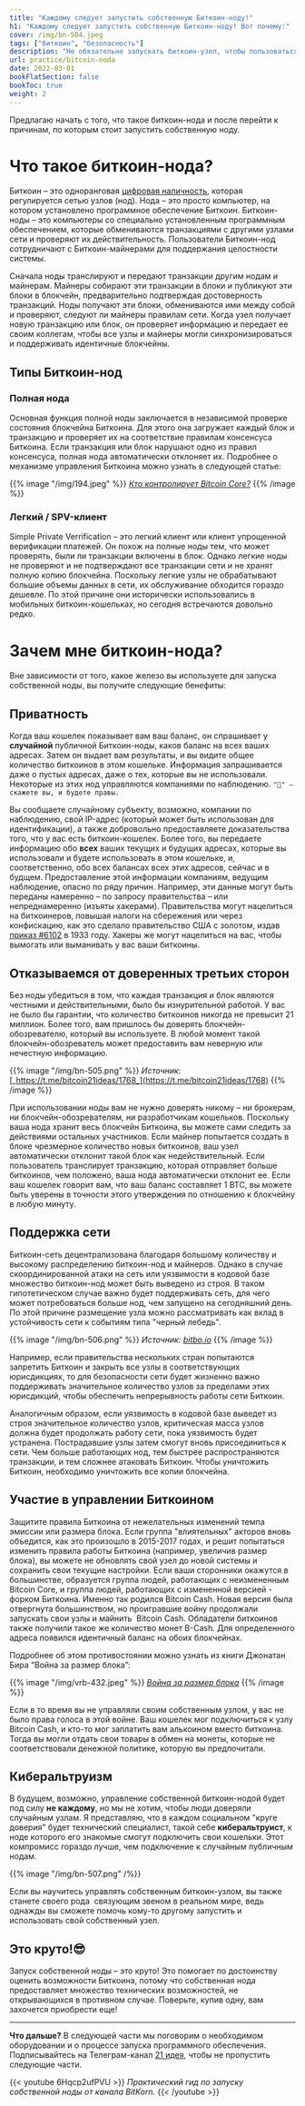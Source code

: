 ```yaml
---
title: "Каждому следует запустить собственную Биткоин-ноду!"
h1: "Каждому следует запустить собственную Биткоин-ноду! Вот почему:"
cover: /img/bn-504.jpeg
tags: ["биткоин", "безопасность"]
description: "Не обязательно запускать биткоин-узел, чтобы пользоваться биткоином, но такой запуск дает ряд преимуществ. О них и пойдет речь в этой статье."
url: practice/bitcoin-noda
date: 2022-03-01
bookFlatSection: false
bookToc: true
weight: 2
---
```


Предлагаю начать с того, что такое биткоин-нода и после перейти к причинам, по которым стоит запустить собственную ноду.

# Что такое биткоин-нода?

Биткоин – это одноранговая [цифровая наличность](/bitcoin-zoloto-2-0), которая регулируется сетью узлов (нод). Нода – это просто компьютер, на котором установлено программное обеспечение Биткоин. Биткоин-ноды – это компьютеры со специально установленным программным обеспечением, которые обмениваются транзакциями с другими узлами сети и проверяют их действительность. Пользователи Биткоин-нод сотрудничают с Биткоин-майнерами для поддержания целостности системы.

Сначала ноды транслируют и передают транзакции другим нодам и майнерам. Майнеры собирают эти транзакции в блоки и публикуют эти блоки в блокчейн, предварительно подтверждая достоверность транзакций. Ноды получают эти блоки, обмениваются ими между собой и проверяют, следуют ли майнеры правилам сети. Когда узел получает новую транзакцию или блок, он проверяет информацию и передает ее своим коллегам, чтобы все узлы и майнеры могли синхронизироваться и поддерживать идентичные блокчейны.

## Типы Биткоин-нод

### Полная нода

Основная функция полной ноды заключается в независимой проверке состояния блокчейна Биткоина. Для этого она загружает каждый блок и транзакцию и проверяет их на соответствие правилам консенсуса Биткоина. Если транзакция или блок нарушают одно из правил консенсуса, полная нода автоматически отклоняет их. Подробнее о механизме управления Биткоина можно узнать в следующей статье:

{{% image "/img/194.jpeg" %}}
_[Кто контролирует Bitcoin Core?](/kto-kontroliruet-bitkoin-kor)_
{{% /image %}}

### Легкий / SPV-клиент

Simple Private Verrification – это легкий клиент или клиент упрощенной верификации платежей. Он похож на полные ноды тем, что может проверять, были ли транзакции включены в блок. Однако легкие ноды не проверяют и не подтверждают все транзакции сети и не хранят полную копию блокчейна. Поскольку легкие узлы не обрабатывают большие объемы данных в сети, их обслуживание обходится гораздо дешевле. По этой причине они исторически использовались в мобильных биткоин-кошельках, но сегодня встречаются довольно редко.

# Зачем мне биткоин-нода?

Вне зависимости от того, какое железо вы используете для запуска собственной ноды, вы получите следующие бенефиты:

## Приватность

Когда ваш кошелек показывает вам ваш баланс, он спрашивает у **случайной** публичной Биткоин-ноды, каков баланс на всех ваших адресах. Затем он выдает вам результаты, и вы видите общее количество биткоинов в этом кошельке. Информация запрашивается даже о пустых адресах, даже о тех, которые вы не использовали. Некоторые из этих нод управляются компаниями по наблюдению. `"🤬" – скажете вы, и будете правы.`

Вы сообщаете случайному субъекту, возможно, компании по наблюдению, свой IP-адрес (который может быть использован для идентификации), а также добровольно предоставляете доказательства того, что у вас есть биткоин-кошелек. Более того, вы передаете информацию обо **всех** ваших текущих и будущих адресах, которые вы использовали и будете использовать в этом кошельке, и, соответственно, обо всех балансах всех этих адресов, сейчас и в будщем. Предоставление этой информации компаниям, ведущим наблюдение, опасно по ряду причин. Например, эти данные могут быть переданы намеренно – по запросу правительства – или непреднамеренно (изъяты хакерами). Правительства могут нацелиться на биткоинеров, повышая налоги на сбережения или через конфискацию, как это сделало правительство США с золотом, издав [приказ #6102](https://ru.wikipedia.org/wiki/%D0%9A%D0%BE%D0%BD%D1%84%D0%B8%D1%81%D0%BA%D0%B0%D1%86%D0%B8%D1%8F_%D0%B7%D0%BE%D0%BB%D0%BE%D1%82%D0%B0_%D1%83_%D0%BD%D0%B0%D1%81%D0%B5%D0%BB%D0%B5%D0%BD%D0%B8%D1%8F_%D0%A1%D0%A8%D0%90_%D0%B2_1933_%D0%B3%D0%BE%D0%B4%D1%83) в 1933 году. Хакеры же могут нацелиться на вас, чтобы вымогать или выманивать у вас ваши биткоины.

## Отказываемся от доверенных третьих сторон

Без ноды убедиться в том, что каждая транзакция и блок являются честными и действительными, было бы изнурительной работой. У вас не было бы гарантии, что количество биткоинов никогда не превысит 21 миллион. Более того, вам пришлось бы доверять блокчейн-обозревателю, который вы используете. В любой момент такой блокчейн-обозреватель может предоставить вам неверную или нечестную информацию.

{{% image "/img/bn-505.png" %}}
_Источник:_ [_https://t.me/bitcoin21ideas/1768_](https://t.me/bitcoin21ideas/1768)
{{% /image %}}

При использовании ноды вам не нужно доверять никому – ни брокерам, ни блокчейн-обозревателям, ни разработчикам кошельков. Поскольку ваша нода хранит весь блокчейн Биткоина, вы можете сами следить за действиями остальных участников. Если майнер попытается создать в блоке чрезмерное количество новых биткоинов, ваш узел автоматически отклонит такой блок как недействительный. Если пользователь транслирует транзакцию, которая отправляет больше биткоинов, чем положено, ваша нода автоматически отклонит ее. Если ваш кошелек говорит вам, что ваш баланс составляет 1 BTC, вы можете быть уверены в точности этого утверждения по отношению к блокчейну в любую минуту.

## Поддержка сети

Биткоин-сеть децентрализована благодаря большому количеству и высокому распределению биткоин-нод и майнеров. Однако в случае скоординированной атаки на сеть или уязвимости в кодовой базе множество биткоин-нод может быть выведено из строя. В таком гипотетическом случае важно будет поддерживать сеть, для чего может потребоваться больше нод, чем запущено на сегодняшний день. По этой причине размещение узла можно рассматривать как вклад в устойчивость сети к событиям типа "черный лебедь".

{{% image "/img/bn-506.png" %}}
_Источник:_ [_bitbo.io_](https://bitbo.io/)
{{% /image %}}

Например, если правительства нескольких стран попытаются запретить Биткоин и закрыть все узлы в соответствующих юрисдикциях, то для безопасности сети будет жизненно важно поддерживать значительное количество узлов за пределами этих юрисдикций, чтобы обеспечить непрерывность работы сети Биткоин.

Аналогичным образом, если уязвимость в кодовой базе выведет из строя значительное количество узлов, критическая масса узлов должна будет продолжать работу сети, пока уязвимость будет устранена. Пострадавшие узлы затем смогут вновь присоединиться к сети. Чем больше работающих нод, тем быстрее распространяются транзакции, и тем сложнее атаковать Биткоин. Чтобы уничтожить Биткоин, необходимо уничтожить все копии блокчейна.

## Участие в управлении Биткоином

Защитите правила Биткоина от нежелательных изменений темпа эмиссии или размера блока. Если группа "влиятельных" акторов вновь объедится, как это произошло в 2015-2017 годах, и решит попытаться изменить правила работы Биткоина (например, увеличив размер блока), вы можете не обновлять свой узел до новой системы и сохранить свои текущие настройки. Если ваши сторонники окажутся в большинстве, образуется группа людей, работающих с неизмененным Bitcoin Core, и группа людей, работающих с измененной версией - форком Биткоина. Именно так родился Bitcoin Cash. Новая версия была отвергнута большинством, но проигравшие войну продолжали запускать свои узлы и майнить  Bitcoin Cash. Обладатели биткоинов также получили такое же количество монет B-Cash. Для определенного адреса появился идентичный баланс на обоих блокчейнах.

Подробнее об этом противостоянии можно узнать из книги Джонатан Бира “Война за размер блока”:

{{% image "/img/vrb-432.jpeg" %}}
_[Война за размер блока](/vojna-za-razmer-bloka)_
{{% /image %}}

Если в то время вы не управляли своим собственным узлом, у вас не было права голоса в этой войне. Ваш кошелек мог подключиться к узлу Bitcoin Cash, и кто-то мог заплатить вам алькоином вместо биткоина. Тогда вы могли отдать свои товары в обмен на монеты, которые не соответствовали денежной политике, которую вы предпочитали.

## Киберальтруизм

В будущем, возможно, управление собственной биткоин-нодой будет под силу **не каждому**, но мы не хотим, чтобы люди доверяли случайным узлам. Я представляю, что в каждом социальном "круге доверия" будет технический специалист, такой себе **киберальтруист**, к ноде которого его знакомые смогут подключить свои кошельки. Этот компромисс гораздо лучше, чем подключение к случайным публичным нодам.

{{% image "/img/bn-507.png" /%}}

Если вы научитесь управлять собственным биткоин-узлом, вы также станете своего рода  связующим звеном в реальном мире, ведь однажды вы сможете помочь кому-то другому запустить и использовать свой собственный узел.

## Это круто!😎

Запуск собственной ноды – это круто! Это помогает по достоинству оценить возможности Биткоина, потому что собственная нода предоставляет множество технических возможностей, не открывающихся в противном случае. Поверьте, купив одну, вам захочется приобрести еще!

---

**Что дальше?** В следующей части мы поговорим о необходимом оборудовании и о процессе запуска программного обеспечения. Подписывайтесь на Телеграм-канал [21 идея](https://t.me/bitcoin21ideas), чтобы не пропустить следующие части.

{{< youtube 6Hqcp2ufPVU >}}
_Практический гид по запуску собственной ноды от канала BitKorn._
{{< /youtube >}}
